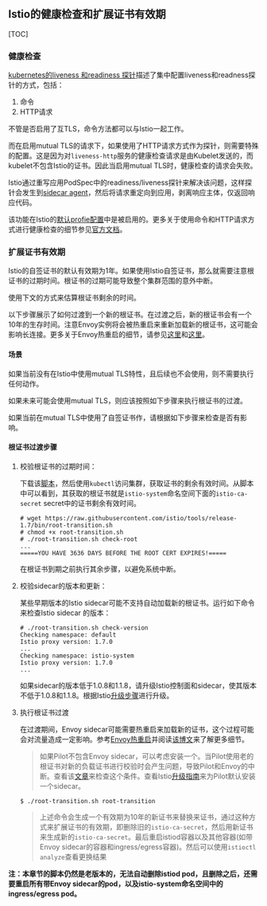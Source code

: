 ## Istio的健康检查和扩展证书有效期

[TOC]

### 健康检查

[kubernetes的liveness 和readiness 探针](https://kubernetes.io/docs/tasks/configure-pod-container/configure-liveness-readiness-probes/)描述了集中配置liveness和readness探针的方式，包括：

1. 命令
2. HTTP请求

不管是否启用了互TLS，命令方法都可以与Istio一起工作。

而在启用mutual TLS的请求下，如果使用了HTTP请求方式作为探针，则需要特殊的配置。这是因为对`liveness-http`服务的健康检查请求是由Kubelet发送的，而kubelet不包含Istio的证书。因此当启用mutual TLS时，健康检查的请求会失败。

Istio通过重写应用PodSpec中的readiness/liveness探针来解决该问题，这样探针会发生到[sidecar agent](https://istio.io/latest/docs/reference/commands/pilot-agent/)，然后将请求重定向到应用，剥离响应主体，仅返回响应代码。

该功能在Istio的[默认profie配置](https://istio.io/latest/docs/setup/additional-setup/config-profiles/)中是被启用的。更多关于使用命令和HTTP请求方式进行健康检查的细节参见[官方文档](https://istio.io/latest/docs/ops/configuration/mesh/app-health-check/)。

### 扩展证书有效期

Istio的自签证书的默认有效期为1年。如果使用Istio自签证书，那么就需要注意根证书的过期时间。根证书的过期可能导致整个集群范围的意外中断。

使用下文的方式来估算根证书剩余的时间。

以下步骤展示了如何过渡到一个新的根证书。在过渡之后，新的根证书会有一个10年的生存时间。注意Envoy实例将会被热重启来重新加载新的根证书，这可能会影响长连接。更多关于Envoy热重启的细节，请参见[这里](https://www.envoyproxy.io/docs/envoy/latest/intro/arch_overview/operations/hot_restart)和[这里](https://blog.envoyproxy.io/envoy-hot-restart-1d16b14555b5)。

#### 场景

如果当前没有在Istio中使用mutual TLS特性，且后续也不会使用，则不需要执行任何动作。

如果未来可能会使用mutual TLS，则应该按照如下步骤来执行根证书的过渡。

如果当前在mutual TLS中使用了自签证书作，请根据如下步骤来检查是否有影响。

#### 根证书过渡步骤

1. 校验根证书的过期时间：

   下载该[脚本](https://raw.githubusercontent.com/istio/tools/release-1.7/bin/root-transition.sh)，然后使用`kubectl`访问集群，获取证书的剩余有效时间。从脚本中可以看到，其获取的根证书就是`istio-system`命名空间下面的`istio-ca-secret` secret中的证书剩余有效时间。

   ```shell
   # wget https://raw.githubusercontent.com/istio/tools/release-1.7/bin/root-transition.sh
   # chmod +x root-transition.sh
   # ./root-transition.sh check-root
   ...
   =====YOU HAVE 3636 DAYS BEFORE THE ROOT CERT EXPIRES!=====
   ```

   在根证书到期之前执行其余步骤，以避免系统中断。

2. 校验sidecar的版本和更新：

   某些早期版本的Istio sidecar可能不支持自动加载新的根证书。运行如下命令来检查Istio sidecar 的版本：

   ```shell
   # ./root-transition.sh check-version
   Checking namespace: default
   Istio proxy version: 1.7.0
   ...
   Checking namespace: istio-system
   Istio proxy version: 1.7.0
   ...
   ```

   如果sidecar的版本低于1.0.8和1.1.8，请升级Istio控制面和sidecar，使其版本不低于1.0.8和1.1.8。根据Istio[升级步骤](https://istio.io/latest/docs/setup/upgrade/)进行升级。

3. 执行根证书过渡

   在过渡期间，Envoy sidecar可能需要热重启来加载新的证书，这个过程可能会对流量造成一定影响。参考[Envoy热重启](https://www.envoyproxy.io/docs/envoy/latest/intro/arch_overview/operations/hot_restart)并阅读[该博文](https://blog.envoyproxy.io/envoy-hot-restart-1d16b14555b5)来了解更多细节。

   > 如果Pilot不包含Envoy sidecar，可以考虑安装一个。当Pilot使用老的根证书对新的负载证书进行校验时会产生问题，导致Pilot和Envoy的中断。查看该[文章](https://istio.io/latest/docs/ops/configuration/security/root-transition/#how-can-i-check-if-pilot-has-a-sidecar)来检查这个条件。查看Istio[升级指南](https://istio.io/latest/docs/setup/upgrade/)来为Pilot默认安装一个sidecar。

   ```shell
   $ ./root-transition.sh root-transition
   ```

   > 上述命令会生成一个有效期为10年的新证书来替换来证书，通过这种方式来扩展证书的有效期，即删除旧的`istio-ca-secret`，然后用新证书来生成新的`istio-ca-secret`。最后重启istiod容器以及其他容器(如带Envoy sidecar的容器和ingress/egress容器)。然后可以使用`istioctl analyze`查看更换结果

   

**注：本章节的脚本仍然是老版本的，无法自动删除istiod pod，且删除之后，还需要重启所有带Envoy sidecar的pod，以及istio-system命名空间中的ingress/egress pod。**

